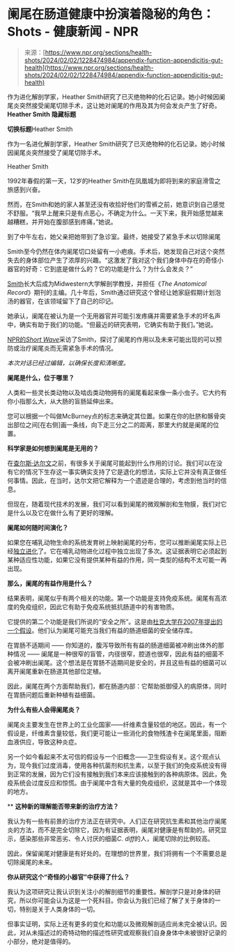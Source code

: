 <!--yml

category: 未分类

date: 2024-05-27 14:39:42

-->

# 阑尾在肠道健康中扮演着隐秘的角色：Shots - 健康新闻 - NPR

> 来源：[https://www.npr.org/sections/health-shots/2024/02/02/1228474984/appendix-function-appendicitis-gut-health](https://www.npr.org/sections/health-shots/2024/02/02/1228474984/appendix-function-appendicitis-gut-health)

作为进化解剖学家，Heather Smith研究了已灭绝物种的化石记录。她小时候因阑尾炎突然接受阑尾切除手术，这让她对阑尾的作用及其为何会发炎产生了好奇。**Heather Smith** ****隐藏标题****

****切换标题****Heather Smith

作为一名进化解剖学家，Heather Smith研究了已灭绝物种的化石记录。她小时候因阑尾炎突然接受了阑尾切除手术。

Heather Smith

1992年春假的第一天，12岁的Heather Smith在凤凰城为即将到来的家庭滑雪之旅感到兴奋。

然而，在Smith和她的家人甚至还没有收拾好他们的雪裤之前，她意识到自己感觉不舒服。“我早上醒来只是有点恶心，不确定为什么。一天下来，我开始感觉越来越糟糕，并开始在腹部感到疼痛，”她说。

到了中午左右，她父亲把她带到了急诊室。最终，她接受了紧急手术以切除阑尾

Smith至今仍然在体内阑尾切口处留有一小疤痕。手术后，她发现自己对这个突然失去的身体部位产生了浓厚的兴趣。“这激发了我对这个我们身体中存在的奇怪小器官的好奇：它到底是做什么的？它的功能是什么？为什么会发炎？”

[Smith](https://facultyprofiles.midwestern.edu/55-heather-f-smith)长大后成为Midwestern大学解剖学教授，并担任《*The Anatomical Record*》期刊的主编。几十年后，Smith通过研究这个曾经让她家庭假期计划泡汤的器官，在该领域留下了自己的印记。

她承认，阑尾在被认为是一个无用器官并可能引发疼痛并需要紧急手术的坏名声中，确实有助于我们的功能。“但最近的研究表明，它确实有助于我们。”她说。

[NPR的*Short Wave*](https://www.npr.org/podcasts/510351/short-wave)采访了Smith，探讨了阑尾的作用以及未来可能出现的可以预防或治疗阑尾炎而无需紧急手术的情况。

*本次对话已经过编辑，以确保长度和清晰度。*

**阑尾是什么，位于哪里？**

人类和一些灵长类动物以及啮齿类动物拥有的阑尾看起来像一条小虫子。它大约有你小指那么大，从大肠的盲肠延伸出来。

您可以根据一个叫做McBurney点的标志来确定其位置。如果在你的肚脐和髂骨突出部位之间[在右侧]画一条线，向下走三分之二的距离，那里大约就是阑尾的位置。

**科学家是如何想到阑尾是无用的？**

在[查尔斯·达尔文](https://en.wikipedia.org/wiki/Charles_Darwin)之前，有很多关于阑尾可能起到什么作用的讨论。我们可以在没有它的情况下生存这一事实确实支持了它是退化的想法，实际上它并没有真正做任何事情。因此，在当时，达尔文把它解释为一个遗迹是合理的，考虑到他当时的信息。

但现在，随着现代技术的发展，我们可以看到阑尾的微观解剖和生物膜，我们对它是什么以及它在做什么有了更好的理解。

**阑尾如何随时间演化？**

如果您在哺乳动物生命的系统发育树上映射阑尾的分布，您可以推断阑尾实际上已经[独立进化](https://academic.oup.com/jeb/article/22/10/1984/7324393)了。它在哺乳动物进化过程中独立出现了多次。这证据表明它必须起到某种适应性功能，如果它没有提供某种有益的作用，同一类型的结构不太可能一再出现。

**那么，阑尾的有益作用是什么？**

结果表明，阑尾似乎有两个相关的功能。第一个功能是支持免疫系统。阑尾有高浓度的免疫组织，因此它有助于免疫系统抵抗肠道中的有害物质。

它提供的第二个功能是我们所说的“安全之所”。这是由[杜克大学在2007年提出的一个假设](https://pubmed.ncbi.nlm.nih.gov/17936308/)。他们认为阑尾可能充当我们有益的肠道细菌的安全储存库。

在胃肠不适期间 —— 你知道的，腹泻导致所有有益的肠道细菌被冲刷出体外的那种情况 —— 阑尾是一种很窄的盲管，内径很窄，腔道也很窄，因此有益的细菌不会被冲刷出阑尾。这个想法是在胃肠不适期间是安全的，并且这些有益的细菌可以离开阑尾重新在肠道其他部位定植。

因此，阑尾在两个方面帮助我们，都在肠道内部：它帮助抵御侵入的病原体，同时在胃肠问题后重新种植有益细菌。

**为什么有些人会得阑尾炎？**

阑尾炎主要发生在世界上的工业化国家——纤维素含量较低的地区。因此，有一个假设是，纤维素含量较低，我们更可能让一些消化的食物残渣卡在阑尾里面，阻断血液供应，导致这种炎症。

另一个如今看起来不太可信的假设与一个旧概念——卫生假设有关。这个观点认为，现今我们过度消毒，使用各种抗菌剂和抗生素，以至于我们的免疫系统没有得到正常的发展，因为它们没有接触到我们本来应该接触到的各种病原体。因此，免疫系统会过度反应和惊慌。由于阑尾中含有大量的免疫组织，这就是其中一个体现的地方。

**   **这种新的理解能否带来新的治疗方法？**

我认为有一些有前景的治疗方法正在研究中。人们正在研究抗生素和其他治疗阑尾炎的方法，而不是完全切除它，因为有证据表明，阑尾对健康是有帮助的。研究显示，感染那些非常恶劣、令人讨厌的细菌*C. diff*的人，阑尾切除的比例较高。

因此，保留阑尾对健康是有好处的。在理想的世界里，我们将拥有一个不需要总是切除阑尾的未来。

**你从研究这个“奇怪的小器官”中获得了什么？**

我认为这项研究让我认识到关注小的解剖细节的重要性。解剖学只是对身体的研究，所以你可能会认为这是一个死科目。你会认为我们已经了解了关于身体的一切，特别是关于人类身体的一切。

但事实证明，实际上还有更多的变化和功能以及微观解剖适应尚未完全被认识。因此，对从未描述过的奇特动物的描述性研究或观察我们自身身体中未被很好记录的小部分，绝对是值得的。
